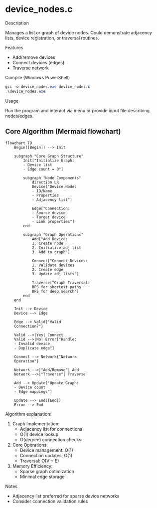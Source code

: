 # device_nodes.c

Description

Manages a list or graph of device nodes. Could demonstrate adjacency lists, device registration, or traversal routines.

Features

- Add/remove devices
- Connect devices (edges)
- Traverse network

Compile (Windows PowerShell)

```powershell
gcc -o device_nodes.exe device_nodes.c
.\device_nodes.exe
```

Usage

Run the program and interact via menu or provide input file describing nodes/edges.

## Core Algorithm (Mermaid flowchart)

```mermaid
flowchart TD
    Begin([Begin]) --> Init

    subgraph "Core Graph Structure"
        Init["Initialize Graph:
        - Device list
        - Edge count = 0"]
        
        subgraph "Node Components"
            direction LR
            Device["Device Node:
            - ID/Name
            - Properties
            - Adjacency list"]
            
            Edge["Connection:
            - Source device
            - Target device
            - Link properties"]
        end
        
        subgraph "Graph Operations"
            Add["Add Device:
            1. Create node
            2. Initialize adj list
            3. Add to graph"]
            
            Connect["Connect Devices:
            1. Validate devices
            2. Create edge
            3. Update adj lists"]
            
            Traverse["Graph Traversal:
            BFS for shortest paths
            DFS for deep search"]
        end
    end

    Init --> Device
    Device --> Edge
    
    Edge --> Valid{"Valid
    Connection?"}
    
    Valid -->|Yes| Connect
    Valid -->|No| Error["Handle:
    - Invalid device
    - Duplicate edge"]
    
    Connect --> Network{"Network
    Operation"}
    
    Network -->|"Add/Remove"| Add
    Network -->|"Traverse"| Traverse
    
    Add --> Update["Update Graph:
    - Device count
    - Edge mappings"]
    
    Update --> End([End])
    Error --> End
```

Algorithm explanation:
1. Graph Implementation:
   - Adjacency list for connections
   - O(1) device lookup
   - O(degree) connection checks
2. Core Operations:
   - Device management: O(1)
   - Connection updates: O(1)
   - Traversal: O(V + E)
3. Memory Efficiency:
   - Sparse graph optimization
   - Minimal edge storage

Notes

- Adjacency list preferred for sparse device networks
- Consider connection validation rules